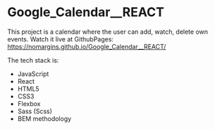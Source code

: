 # Google_Calendar__REACT

This project is a calendar where the user can add, watch, delete own events. 
Watch it live at GithubPages: https://nomargins.github.io/Google_Calendar__REACT/

The tech stack is:
- JavaScript
- React
- HTML5
- CSS3
- Flexbox
- Sass (Scss)
- BEM methodology

